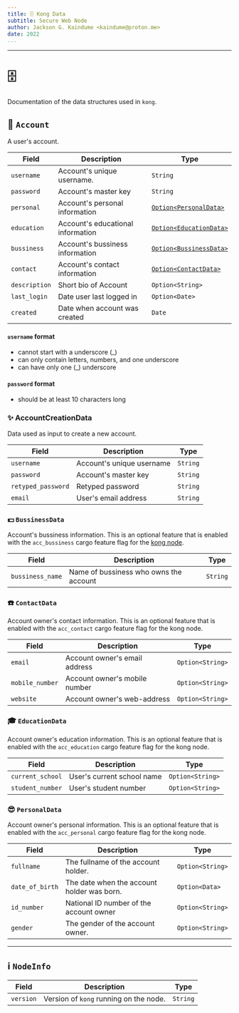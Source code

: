 ```yaml
---
title: 🗄️ Kong Data
subtitle: Secure Web Node
author: Jackson G. Kaindume <kaindume@proton.me>
date: 2022
...
```

---

# 🗄️

Documentation of the data structures used in `kong`.

## 👤 `Account`

A user's account.

| Field         | Description                       | Type                                       |
|---------------|-----------------------------------|--------------------------------------------|
| `username`    | Account's unique username.        | `String`                                   |
| `password`    | Account's master key              | `String`                                   |
| `personal`    | Account's personal information    | [`Option<PersonalData>`](#personal-data)   |
| `education`   | Account's educational information | [`Option<EducationData>`](#education-data) |
| `bussiness`   | Account's bussiness information   | [`Option<BussinessData>`](#bussiness-data) |
| `contact`     | Account's contact information     | [`Option<ContactData>`](#contact-data)     |
| `description` | Short bio of Account              | `Option<String>`                           |
| `last_login`  | Date user last logged in          | `Option<Date>`                             |
| `created`     | Date when account was created     | `Date`                                     |


#### `username` format

- cannot start with a underscore (_)
- can only contain letters, numbers, and one underscore
- can have only one (_) underscore


#### `password` format

- should be at least 10 characters long

### ✨ AccountCreationData

Data used as input to create a new account.

| Field              | Description               | Type     |
|--------------------|---------------------------|----------|
| `username`         | Account's unique username | `String` |
| `password`         | Account's master key      | `String` |
| `retyped_password` | Retyped password          | `String` |
| `email`            | User's email address      | `String` |

### 💵 `BussinessData`

Account's bussiness information. This is an optional feature that is enabled
with the `acc_bussiness` cargo feature flag for the [kong node](#node).

| Field            | Description                             | Type     |
|------------------|-----------------------------------------|----------|
| `bussiness_name` | Name of bussiness  who owns the account | `String` |

### ☎️ `ContactData`

Account owner's contact information. This is an optional feature that 
is enabled with the `acc_contact` cargo feature flag for the 
kong node.

| Field           | Description                   | Type             |
|-----------------|-------------------------------|------------------|
| `email`         | Account owner's email address | `Option<String>` |
| `mobile_number` | Account owner's mobile number | `Option<String>` |
| `website`       | Account owner's web-address   | `Option<String>` |

### 🎓 `EducationData`

Account owner's education information. This is an optional feature that 
is enabled with the `acc_education` cargo feature flag for the 
kong node.

| Field            | Description                | Type             |
|------------------|----------------------------|------------------|
| `current_school` | User's current school name | `Option<String>` |
| `student_number` | User's student number      | `Option<String>` |

### 😎 `PersonalData`

Account owner's personal information. This is an optional feature that 
is enabled with the `acc_personal` cargo feature flag for the 
kong node.

| Field           | Description                                | Type             |
|-----------------|--------------------------------------------|------------------|
| `fullname`      | The fullname of the account holder.        | `Option<String>` |
| `date_of_birth` | The date when the account holder was born. | `Option<Data>`   |
| `id_number`     | National ID number of the account owner    | `Option<String>` |
| `gender`        | The gender of the account owner.           | `Option<String>` |

___

## ℹ️ `NodeInfo`

| Field     | Description                                   | Type     |
|-----------|-----------------------------------------------|----------|
| `version` | Version of `kong`  running on the node. | `String` |
